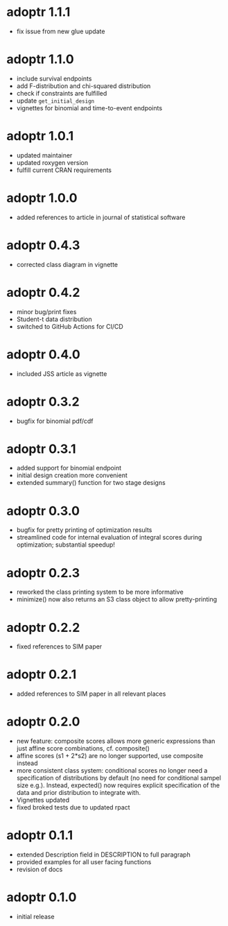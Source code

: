 # adoptr 1.1.1

* fix issue from new glue update

# adoptr 1.1.0

* include survival endpoints
* add F-distribution and chi-squared distribution
* check if constraints are fulfilled
* update `get_initial_design`
* vignettes for binomial and time-to-event endpoints

# adoptr 1.0.1

* updated maintainer
* updated roxygen version
* fulfill current CRAN requirements

# adoptr 1.0.0

* added references to article in journal of statistical software

# adoptr 0.4.3

* corrected class diagram in vignette

# adoptr 0.4.2

* minor bug/print fixes
* Student-t data distribution
* switched to GitHub Actions for CI/CD

# adoptr 0.4.0

* included JSS article as vignette

# adoptr 0.3.2

* bugfix for binomial pdf/cdf

# adoptr 0.3.1

* added support for binomial endpoint
* initial design creation more convenient
* extended summary() function for two stage designs

# adoptr 0.3.0

* bugfix for pretty printing of optimization results
* streamlined code for internal evaluation of integral scores during optimization; 
substantial speedup!

# adoptr 0.2.3

* reworked the class printing system to be more informative
* minimize() now also returns an S3 class object to allow pretty-printing



# adoptr 0.2.2

* fixed references to SIM paper



# adoptr 0.2.1

* added references to SIM paper in all relevant places



# adoptr 0.2.0

* new feature: composite scores allows more generic expressions than just 
    affine score combinations, cf. composite()
* affine scores (s1 + 2*s2) are no longer supported, use composite instead
* more consistent class system: conditional scores no longer need a specification
    of distributions by default (no need for conditional sampel size e.g.).
    Instead, expected() now requires explicit specification of the data and
    prior distribution to integrate with.
* Vignettes updated
* fixed broked tests due to updated rpact



# adoptr 0.1.1

* extended Description field in DESCRIPTION to full paragraph
* provided examples for all user facing functions
* revision of docs



# adoptr 0.1.0

* initial release
